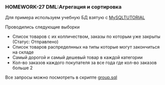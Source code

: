 ### HOMEWORK-27 DML:Агрегация и сортировка


Для примера используем учебную БД взятую с [MySQLTUTORIAL](https://www.mysqltutorial.org/getting-started-with-mysql/mysql-sample-database/)


Проводились следующие выборки

- Список товаров с их колличеством, заказы по которым уже закрыты (Статус: Отправлено)
- Список товаров распределнных на типы которые могут закончиться на складе
- Самый дорогой и самый дешевый товар в каждой категории
- Кол-во заказов каждого покупателя за все года где кол-во заказов больше 2 


Все запросы можно посмотреть в скрипте [group.sql](./group.sql)